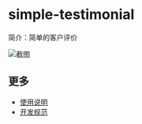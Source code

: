 # simple-testimonial

简介：简单的客户评价

![截图](https://img.alicdn.com/tfs/TB1X6osi4rI8KJjy0FpXXb5hVXa-1906-474.png)

## 更多

* [使用说明](http://gitlab.alibaba-inc.com/ice/notes/issues/830)
* [开发规范](http://gitlab.alibaba-inc.com/ice/notes/issues/830)
